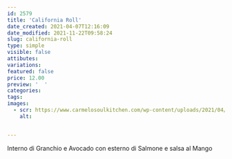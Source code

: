 ```yaml
---
id: 2579
title: 'California Roll'
date_created: 2021-04-07T12:16:09
date_modified: 2021-11-22T09:58:24
slug: california-roll
type: simple
visible: false
attibutes: 
variations:
featured: false
price: 12.00
preview: '  '
categories: 
tags: 
images: 
  - scr: https://www.carmelosoulkitchen.com/wp-content/uploads/2021/04/California-Roll.png
    alt: 


---
```


<p>Interno di Granchio e Avocado con esterno di Salmone e salsa al Mango</p>

